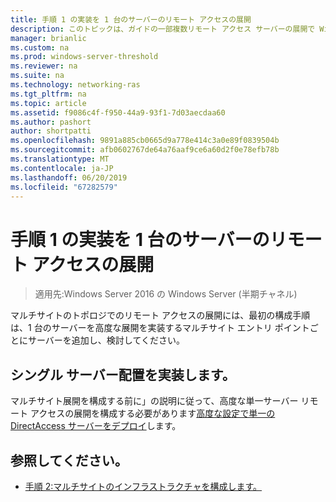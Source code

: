 ```yaml
---
title: 手順 1 の実装を 1 台のサーバーのリモート アクセスの展開
description: このトピックは、ガイドの一部複数リモート アクセス サーバーの展開で Windows Server 2016 の Multisite 展開します。
manager: brianlic
ms.custom: na
ms.prod: windows-server-threshold
ms.reviewer: na
ms.suite: na
ms.technology: networking-ras
ms.tgt_pltfrm: na
ms.topic: article
ms.assetid: f9086c4f-f950-44a9-93f1-7d03aecdaa60
ms.author: pashort
author: shortpatti
ms.openlocfilehash: 9891a885cb0665d9a778e414c3a0e89f0839504b
ms.sourcegitcommit: afb0602767de64a76aaf9ce6a60d2f0e78efb78b
ms.translationtype: MT
ms.contentlocale: ja-JP
ms.lasthandoff: 06/20/2019
ms.locfileid: "67282579"
---
```

# <a name="step-1-implement-a-single-server-remote-access-deployment"></a>手順 1 の実装を 1 台のサーバーのリモート アクセスの展開

>適用先:Windows Server 2016 の Windows Server (半期チャネル)

マルチサイトのトポロジでのリモート アクセスの展開には、最初の構成手順は、1 台のサーバーを高度な展開を実装するマルチサイト エントリ ポイントごとにサーバーを追加し、検討してください。  
  
## <a name="BKMK_1.1"></a>シングル サーバー配置を実装します。  
マルチサイト展開を構成する前に」の説明に従って、高度な単一サーバー リモート アクセスの展開を構成する必要があります[高度な設定で単一の DirectAccess サーバーをデプロイ](https://technet.microsoft.com/windows-server-docs/networking/remote-access/directaccess/single-server-advanced/deploy-a-single-directaccess-server-with-advanced-settings)します。  
  
## <a name="BKMK_Links"></a>参照してください。  
  
-   [手順 2:マルチサイトのインフラストラクチャを構成します。](Step-2-Configure-the-Multisite-Infrastructure.md)  



